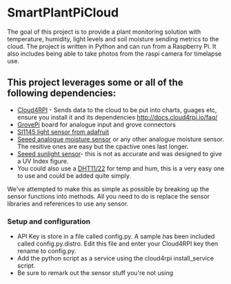 # SmartPlantPiCloud
The goal of this project is to provide a plant monitoring solution with temperature, humidity, light levels and soil moisture sending metrics to the cloud. The project is written in Python and can run from a Raspberry Pi. It also includes being able to take photos from the raspi camera for timelapse use. 

## This project leverages some or all of the following dependencies: 
- [Cloud4RPI](http://docs.cloud4rpi.io/start/rpi/) - Sends data to the cloud to be put into charts, guages etc, ensure you install it and its dependencies http://docs.cloud4rpi.io/faq/
- [GrovePi](https://www.dexterindustries.com/GrovePi/get-started-with-the-grovepi/) board for analogue input and grove connectors 
- [SI1145 light sensor from adafruit](https://learn.adafruit.com/adafruit-si1145-breakout-board-uv-ir-visible-sensor/downloads) 
- [Seeed analogue moisture sensor](http://wiki.seeedstudio.com/Grove-Moisture_Sensor/) or any other analogue moisture sensor. The resitive ones are easy but the cpactive ones last longer.
- [Seeed sunlight sensor](http://wiki.seeedstudio.com/Grove-Sunlight_Sensor/)- this is not as accurate and was designed to give a UV Index figure.
- You could also use a [DHT11/22](http://wiki.seeedstudio.com/Grove-Temperature_and_Humidity_Sensor_Pro/) for temp and hum, this is a very easy one to use and could be added quite simply. 

We've attempted to make this as simple as possible by breaking up the sensor functions into methods. All you need to do is replace the sensor libraries and references to use any sensor. 

### Setup and configuration
- API Key is store in a file called config.py. A sample has been included called config.py.distro. Edit this file and enter your Cloud4RPI key then rename to config.py. 
- Add the python script as a service using the cloud4rpi install_service script. 
- Be sure to remark out the sensor stuff you're not using

